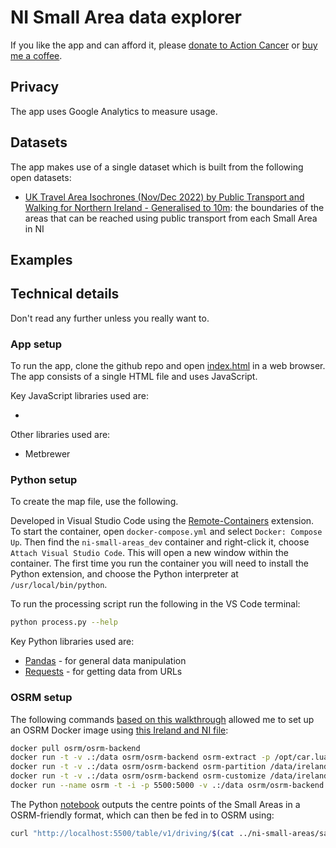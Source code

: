 # NI Small Area data explorer



If you like the app and can afford it, please [donate to Action Cancer](https://actioncancer.org/donate-to-action-cancer/) or [buy me a coffee](https://www.buymeacoffee.com/pbarber).

## Privacy

The app uses Google Analytics to measure usage.

## Datasets

The app makes use of a single dataset which is built from the following open datasets:

* [UK Travel Area Isochrones (Nov/Dec 2022) by Public Transport and Walking for Northern Ireland - Generalised to 10m](https://geoportal.statistics.gov.uk/datasets/7f1c281b2561483891cd797b0f6fd463/explore): the boundaries of the areas that can be reached using public transport from each Small Area in NI

## Examples


## Technical details

Don't read any further unless you really want to.



### App setup

To run the app, clone the github repo and open [index.html](index.html) in a web browser. The app consists of a single HTML file and uses JavaScript.

Key JavaScript libraries used are:

* 

Other libraries used are:

* Metbrewer

### Python setup

To create the map file, use the following.

Developed in Visual Studio Code using the [Remote-Containers](https://code.visualstudio.com/docs/devcontainers/containers) extension. To start the container, open `docker-compose.yml` and select `Docker: Compose Up`. Then find the `ni-small-areas_dev` container and right-click it, choose `Attach Visual Studio Code`. This will open a new window within the container. The first time you run the container you will need to install the Python extension, and choose the Python interpreter at `/usr/local/bin/python`.

To run the processing script run the following in the VS Code terminal:

```bash
python process.py --help
```

Key Python libraries used are:

* [Pandas](https://pandas.pydata.org/) - for general data manipulation
* [Requests](https://requests.readthedocs.io/en/latest/) - for getting data from URLs

### OSRM setup

The following commands [based on this walkthrough](https://gist.github.com/AlexandraKapp/e0eee2beacc93e765113aff43ec77789) allowed me to set up an OSRM Docker image using [this Ireland and NI file](http://download.geofabrik.de/europe/ireland-and-northern-ireland.html):

```bash
docker pull osrm/osrm-backend
docker run -t -v .:/data osrm/osrm-backend osrm-extract -p /opt/car.lua /data/ireland-and-northern-ireland-latest.osm.pbf
docker run -t -v .:/data osrm/osrm-backend osrm-partition /data/ireland-and-northern-ireland-latest.osm
docker run -t -v .:/data osrm/osrm-backend osrm-customize /data/ireland-and-northern-ireland-latest.osm
docker run --name osrm -t -i -p 5500:5000 -v .:/data osrm/osrm-backend osrm-routed --algorithm mld --max-table-size 5000 /data/ireland-and-northern-ireland-latest.orm
```

The Python [notebook](notebook.py) outputs the centre points of the Small Areas in a OSRM-friendly format, which can then be fed in to OSRM using:

```bash
curl "http://localhost:5500/table/v1/driving/$(cat ../ni-small-areas/sa-centres.txt)" > sa-travel.json
```
